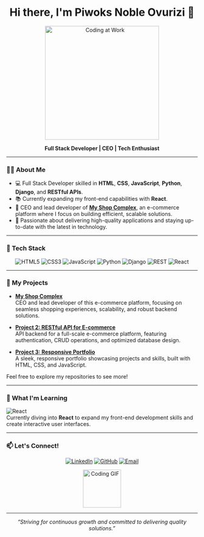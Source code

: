 <h1 align="center">Hi there, I'm Piwoks Noble Ovurizi 👋</h1>

<p align="center">
  <img src="https://media.giphy.com/media/13HgwGsXF0aiGY/giphy.gif" width="300" alt="Coding at Work"/>
</p>

<p align="center">
  <strong>Full Stack Developer | CEO | Tech Enthusiast</strong>
</p>

---

### 👨‍💻 About Me

- 💻 Full Stack Developer skilled in **HTML**, **CSS**, **JavaScript**, **Python**, **Django**, and **RESTful APIs**.
- 📚 Currently expanding my front-end capabilities with **React**.
- 🌱 CEO and lead developer of **[My Shop Complex](https://www.myshopcomplex.com)**, an e-commerce platform where I focus on building efficient, scalable solutions.
- 🚀 Passionate about delivering high-quality applications and staying up-to-date with the latest in technology.

---

### 💼 Tech Stack

<p align="center">
  <img src="https://img.shields.io/badge/Code-HTML5-informational?style=for-the-badge&logo=html5&logoColor=white" alt="HTML5"/>
  <img src="https://img.shields.io/badge/Code-CSS3-informational?style=for-the-badge&logo=css3&logoColor=white" alt="CSS3"/>
  <img src="https://img.shields.io/badge/Code-JavaScript-yellow?style=for-the-badge&logo=javascript&logoColor=white" alt="JavaScript"/>
  <img src="https://img.shields.io/badge/Code-Python-blue?style=for-the-badge&logo=python&logoColor=white" alt="Python"/>
  <img src="https://img.shields.io/badge/Framework-Django-success?style=for-the-badge&logo=django&logoColor=white" alt="Django"/>
  <img src="https://img.shields.io/badge/API-REST-green?style=for-the-badge&logo=api&logoColor=white" alt="REST"/>
  <img src="https://img.shields.io/badge/Learning-React-blue?style=for-the-badge&logo=react&logoColor=white" alt="React"/>
</p>

---

### 🚀 My Projects

- **[My Shop Complex](https://www.myshopcomplex.com)**  
  CEO and lead developer of this e-commerce platform, focusing on seamless shopping experiences, scalability, and robust backend solutions.

- **[Project 2: RESTful API for E-commerce](https://github.com/username/project2)**  
  API backend for a full-scale e-commerce platform, featuring authentication, CRUD operations, and optimized database design.

- **[Project 3: Responsive Portfolio](https://github.com/username/project3)**  
  A sleek, responsive portfolio showcasing projects and skills, built with HTML, CSS, and JavaScript.

Feel free to explore my repositories to see more!

---

### 🌱 What I'm Learning

![React](https://img.shields.io/badge/React-Learning-informational?style=for-the-badge&logo=react&logoColor=white)  
Currently diving into **React** to expand my front-end development skills and create interactive user interfaces.

---

### 📫 Let's Connect!

<p align="center">
  <a href="https://www.linkedin.com/in/piwoks-noble-ovurizi"><img src="https://img.shields.io/badge/LinkedIn-Piwoks%20Noble%20Ovurizi-blue?style=for-the-badge&logo=linkedin&logoColor=white" alt="LinkedIn"></a>
  <a href="https://github.com/username"><img src="https://img.shields.io/badge/GitHub-Piwoks%20Noble%20Ovurizi-black?style=for-the-badge&logo=github&logoColor=white" alt="GitHub"></a>
  <a href="mailto:piwoksn@gmail.com"><img src="https://img.shields.io/badge/Email-piwoksn@gmail.com-red?style=for-the-badge&logo=gmail&logoColor=white" alt="Email"></a>
</p>

<p align="center">
  <img src="https://media.giphy.com/media/ZVik7pBtu9dNS/giphy.gif" width="100" alt="Coding GIF"/>
</p>

---

<p align="center">
  <em>“Striving for continuous growth and committed to delivering quality solutions.”</em>
</p>
